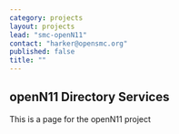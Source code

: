 ```yaml
---
category: projects
layout: projects
lead: "smc-openN11"
contact: "harker@opensmc.org"
published: false
title: ""
---
```


## openN11 Directory Services

This is a page for the openN11 project
